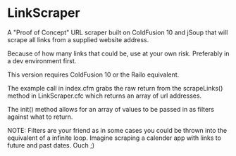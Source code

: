 LinkScraper
===========================

A "Proof of Concept" URL scraper built on ColdFusion 10 and jSoup that will scrape all links from a supplied website address.

Because of how many links that could be, use at your own risk. Preferably in a dev environment first.

This version requires ColdFusion 10 or the Railo equivalent.

The example call in index.cfm grabs the raw return from the scrapeLinks() method in LinkScraper.cfc which returns an array of url addresses.

The init() method allows for an array of values to be passed in as filters against what to return.

NOTE: Filters are your friend as in some cases you could be thrown into the equivalent of a infinite loop. Imagine scraping a calender app with links to future and past dates. Ouch ;)
